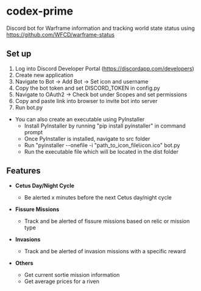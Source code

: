 # codex-prime
Discord bot for Warframe information and tracking world state status using https://github.com/WFCD/warframe-status

## Set up
1. Log into Discord Developer Portal (https://discordapp.com/developers)
2. Create new application
3. Navigate to Bot -> Add Bot -> Set icon and username
4. Copy the bot token and set DISCORD_TOKEN in config.py
5. Navigate to OAuth2 -> Check bot under Scopes and set permissions
6. Copy and paste link into browser to invite bot into server
7. Run bot.py
 * You can also create an executable using PyInstaller
   * Install PyInstaller by running "pip install pyinstaller" in command prompt
   * Once PyInstaller is installed, navigate to src folder
   * Run "pyinstaller --onefile -i "path_to_icon_file\icon.ico" bot.py
   * Run the executable file which will be located in the dist folder

## Features
- **Cetus Day/Night Cycle**
  * Be alerted x minutes before the next Cetus day/night cycle

- **Fissure Missions**
  * Track and be alerted of fissure missions based on relic or mission type

- **Invasions**
  * Track and be alerted of invasion missions with a specific reward

- **Others**
  * Get current sortie mission information
  * Get average prices for a riven
